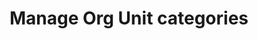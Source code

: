 ---
title: Manage Org Unit categories
description: Create and edit Org Unit categories
sidebar_position: 30
---